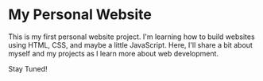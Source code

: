 # My Personal Website

This is my first personal website project. I'm learning how to build websites using HTML, CSS, and maybe a little JavaScript. Here, I'll share a bit about myself and my projects as I learn more about web development.

Stay Tuned!